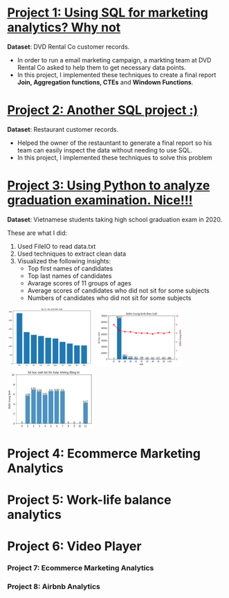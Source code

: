 # [Project 1: Using SQL for marketing analytics? Why not](https://github.com/Trisdoan/SQL_Serious_SQL/tree/main/Marketing_Analytics)

**Dataset**: DVD Rental Co customer records.

* In order to run a email marketing campaign, a markting team at DVD Rental Co asked to help them to get necessary data points. 
* In this project, I implemented these techniques to create a final report **Join, Aggregation functions, CTEs** and **Windown Functions**.

# [Project 2: Another SQL project :) ](https://github.com/Trisdoan/SQL_Serious_SQL/tree/main/Danny_Dinner_Analytics)
**Dataset**: Restaurant customer records.
* Helped the owner of the restauntant to generate a final report so his team can easily inspect the data without needing to use SQL.
* In this project, I implemented these techniques to solve this problem


# [Project 3: Using Python to analyze graduation examination. Nice!!!](https://github.com/Trisdoan/Graduation_Examination_Analytics)
**Dataset**: Vietnamese students taking high school graduation exam in 2020.

These are what I did:
1. Used FileIO to read data.txt
2. Used techniques to extract clean data
3. Visualized the following insights:
    * Top first names of candidates
    * Top last names of candidates
    * Avarage scores of 11 groups of ages
    * Average scores of candidates who did not sit for some subjects
    * Numbers of candidates who did not sit for some subjects

<img src="images/1.jpg" width="200"/> <img src="images/2.jpg" width="200"/> <img src="images/3.jpg" width="200"/>



# Project 4: Ecommerce Marketing Analytics




# Project 5: Work-life balance analytics



# Project 6: Video Player




### Project 7: Ecommerce Marketing Analytics




### Project 8: Airbnb Analytics



